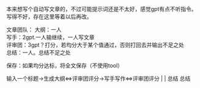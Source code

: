 本来想写个自动写文章的，不过可能提示词还是不太好，感觉gpt有点不听指令。  
写得不好，存在这里等着以后再改。  

文章团队： 
大纲：一人  
写手：2gpt.一人输继续，一人写文章  
评审团：3gpt？打分，若均分大于某个值通过，否则打回去并输出不足之处  
总结：一人。总结不足之处  

保存：如果均分达标，将全文保存（不使用tool）

输入一个标题->生成大纲<=>评审团评分->写手写作<=>评审团评分
                    |                     |
                    总结                   总结


